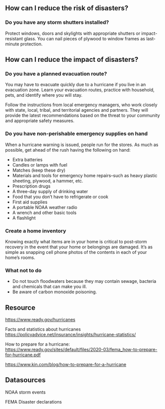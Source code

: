 ## How can I reduce the risk of disasters?
### Do you have any storm shutters installed?

Protect windows, doors and skylights with appropriate shutters or impact-resistant glass. You can nail pieces of plywood to window frames as last-minute protection.

## How can I reduce the impact of disasters?
### Do you have a planned evacuation route?

You may have to evacuate quickly due to a hurricane if you live in an evacuation zone. Learn your evacuation routes, practice with household, pets, and identify where you will stay. 

Follow the instructions from local emergency managers, who work closely with state, local, tribal, and territorial agencies and partners. They will provide the latest recommendations based on the threat to your community and appropriate safety measures.

### Do you have non-perishable emergency supplies on hand

When a hurricane warning is issued, people run for the stores. As much as possible, get ahead of the rush having the following on hand:

* Extra batteries
* Candles or lamps with fuel
* Matches (keep these dry)
* Materials and tools for emergency home repairs–such as heavy plastic sheeting, plywood, a hammer, etc.
* Prescription drugs
* A three-day supply of drinking water
* Food that you don’t have to refrigerate or cook
* First aid supplies
* A portable NOAA weather radio
* A wrench and other basic tools
* A flashlight

### Create a home inventory

Knowing exactly what items are in your home is critical to post-storm recovery in the event that your home or belongings are damaged. It’s as simple as snapping cell phone photos of the contents in each of your home’s rooms. 

### What not to do

* Do not touch floodwaters because they may contain sewage, bacteria and chemicals that can make you ill.
* Be aware of carbon monoxide poisoning.


## Resource

https://www.ready.gov/hurricanes

Facts and statistics about hurricanes 
https://policyadvice.net/insurance/insights/hurricane-statistics/

How to prepare for a hurricane: 
https://www.ready.gov/sites/default/files/2020-03/fema_how-to-prepare-for-hurricane.pdf

https://www.kin.com/blog/how-to-prepare-for-a-hurricane

## Datasources

NOAA storm events

FEMA Disaster declarations